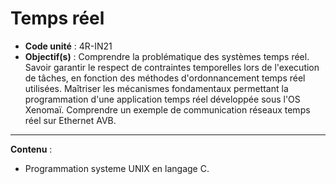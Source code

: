 Temps réel
======
* **Code unité** : 4R-IN21 
* **Objectif(s)** : Comprendre la problématique des systèmes temps réel.
Savoir garantir le respect de contraintes temporelles lors de l'execution de tâches, en fonction des méthodes d'ordonnancement temps réel utilisées.
Maîtriser les mécanismes fondamentaux permettant la programmation d'une application temps réel développée sous l'OS Xenomaï.
Comprendre un exemple de communication réseaux temps réel sur Ethernet AVB.
---
**Contenu** :
- Programmation systeme UNIX en langage C.